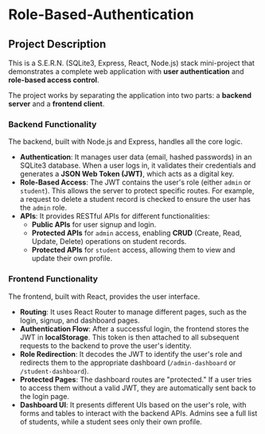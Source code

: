 # Role-Based-Authentication
## Project Description

This is a S.E.R.N. (SQLite3, Express, React, Node.js) stack mini-project that demonstrates a complete web application with **user authentication** and **role-based access control**.

The project works by separating the application into two parts: a **backend server** and a **frontend client**.

### Backend Functionality

The backend, built with Node.js and Express, handles all the core logic.

* **Authentication**: It manages user data (email, hashed passwords) in an SQLite3 database. When a user logs in, it validates their credentials and generates a **JSON Web Token (JWT)**, which acts as a digital key.
* **Role-Based Access**: The JWT contains the user's role (either `admin` or `student`). This allows the server to protect specific routes. For example, a request to delete a student record is checked to ensure the user has the `admin` role.
* **APIs**: It provides RESTful APIs for different functionalities:
    * **Public APIs** for user signup and login.
    * **Protected APIs** for `admin` access, enabling **CRUD** (Create, Read, Update, Delete) operations on student records.
    * **Protected APIs** for `student` access, allowing them to view and update their own profile.

### Frontend Functionality

The frontend, built with React, provides the user interface.

* **Routing**: It uses React Router to manage different pages, such as the login, signup, and dashboard pages.
* **Authentication Flow**: After a successful login, the frontend stores the JWT in **localStorage**. This token is then attached to all subsequent requests to the backend to prove the user's identity.
* **Role Redirection**: It decodes the JWT to identify the user's role and redirects them to the appropriate dashboard (`/admin-dashboard` or `/student-dashboard`).
* **Protected Pages**: The dashboard routes are "protected." If a user tries to access them without a valid JWT, they are automatically sent back to the login page.
* **Dashboard UI**: It presents different UIs based on the user's role, with forms and tables to interact with the backend APIs. Admins see a full list of students, while a student sees only their own profile.
